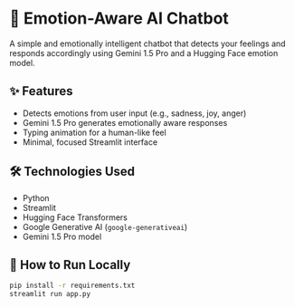 # 💬 Emotion-Aware AI Chatbot

A simple and emotionally intelligent chatbot that detects your feelings and responds accordingly using Gemini 1.5 Pro and a Hugging Face emotion model.

## ✨ Features

- Detects emotions from user input (e.g., sadness, joy, anger)
- Gemini 1.5 Pro generates emotionally aware responses
- Typing animation for a human-like feel
- Minimal, focused Streamlit interface

## 🛠️ Technologies Used

- Python
- Streamlit
- Hugging Face Transformers
- Google Generative AI (`google-generativeai`)
- Gemini 1.5 Pro model

## 🚀 How to Run Locally

```bash
pip install -r requirements.txt
streamlit run app.py
